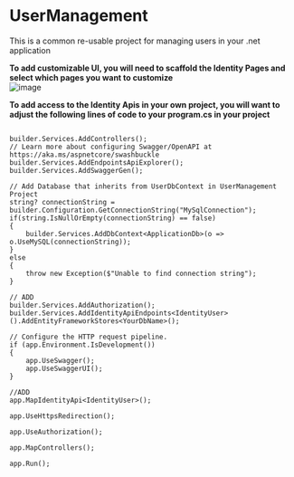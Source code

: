 # UserManagement

This is a common re-usable project for managing users in your .net application


**To add customizable UI, you will need to scaffold the Identity Pages and select which pages you want to customize**<br>
![image](https://github.com/gjones94/UserManagement/assets/141204905/cdc23a13-7937-4eec-a411-fd9052e6e965)


**To add access to the Identity Apis in your own project, you will want to adjust the following lines of code to your program.cs in your project**<br>
```

builder.Services.AddControllers();
// Learn more about configuring Swagger/OpenAPI at https://aka.ms/aspnetcore/swashbuckle
builder.Services.AddEndpointsApiExplorer();
builder.Services.AddSwaggerGen();

// Add Database that inherits from UserDbContext in UserManagement Project
string? connectionString = builder.Configuration.GetConnectionString("MySqlConnection");
if(string.IsNullOrEmpty(connectionString) == false)
{
    builder.Services.AddDbContext<ApplicationDb>(o => o.UseMySQL(connectionString));
}
else
{
    throw new Exception($"Unable to find connection string");
}

// ADD
builder.Services.AddAuthorization();
builder.Services.AddIdentityApiEndpoints<IdentityUser>().AddEntityFrameworkStores<YourDbName>();
```

```
// Configure the HTTP request pipeline.
if (app.Environment.IsDevelopment())
{
    app.UseSwagger();
    app.UseSwaggerUI();
}

//ADD
app.MapIdentityApi<IdentityUser>();

app.UseHttpsRedirection();

app.UseAuthorization();

app.MapControllers();

app.Run();
```

